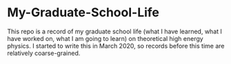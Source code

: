 # My-Graduate-School-Life

This repo is a record of my graduate school life (what I have learned, what I have worked on, what I am going to learn) on theoretical high energy physics. I started to write this in March 2020, so records before this time are relatively coarse-grained.